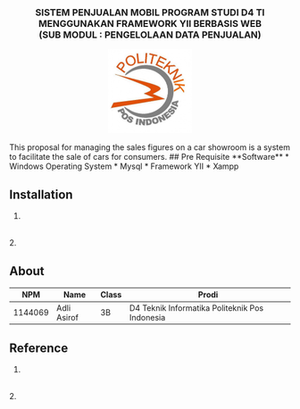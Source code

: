 <h3 align="center">SISTEM PENJUALAN MOBIL PROGRAM STUDI D4 TI 
<br>MENGGUNAKAN FRAMEWORK YII BERBASIS WEB </i> <br> (SUB MODUL : PENGELOLAAN DATA PENJUALAN)</h3>
<p align="center">
  <img src="./img/proposal/PoliteknikPos.JPG" width="150" height="150">
</p>
This proposal for managing the sales figures on a car showroom is a system to facilitate the sale of cars for consumers.
## Pre Requisite
**Software**
* Windows Operating System
* Mysql
* Framework YII
* Xampp

## Installation
1.
<br>
2.

## About

NPM| Name| Class | Prodi
------------ | ------------- | ------------- | -------------
1144069| Adli Asirof| 3B| D4 Teknik Informatika Politeknik Pos Indonesia

## Reference
1.
<br>
2.
